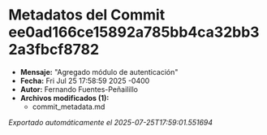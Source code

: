 # Metadatos del Commit ee0ad166ce15892a785bb4ca32bb32a3fbcf8782

- **Mensaje:** "Agregado módulo de autenticación"
- **Fecha:** Fri Jul 25 17:58:59 2025 -0400
- **Autor:** Fernando Fuentes-Peñailillo
- **Archivos modificados (1):**
  - commit_metadata.md

*Exportado automáticamente el 2025-07-25T17:59:01.551694*
